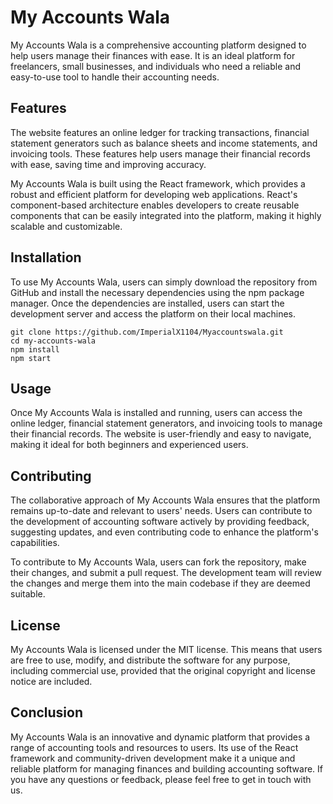 # My Accounts Wala

My Accounts Wala is a comprehensive accounting platform designed to help users manage their finances with ease. It is an ideal platform for freelancers, small businesses, and individuals who need a reliable and easy-to-use tool to handle their accounting needs.

## Features

The website features an online ledger for tracking transactions, financial statement generators such as balance sheets and income statements, and invoicing tools. These features help users manage their financial records with ease, saving time and improving accuracy.

My Accounts Wala is built using the React framework, which provides a robust and efficient platform for developing web applications. React's component-based architecture enables developers to create reusable components that can be easily integrated into the platform, making it highly scalable and customizable.

## Installation

To use My Accounts Wala, users can simply download the repository from GitHub and install the necessary dependencies using the npm package manager. Once the dependencies are installed, users can start the development server and access the platform on their local machines.

```
git clone https://github.com/ImperialX1104/Myaccountswala.git
cd my-accounts-wala
npm install
npm start
```

## Usage

Once My Accounts Wala is installed and running, users can access the online ledger, financial statement generators, and invoicing tools to manage their financial records. The website is user-friendly and easy to navigate, making it ideal for both beginners and experienced users.

## Contributing

The collaborative approach of My Accounts Wala ensures that the platform remains up-to-date and relevant to users' needs. Users can contribute to the development of accounting software actively by providing feedback, suggesting updates, and even contributing code to enhance the platform's capabilities.

To contribute to My Accounts Wala, users can fork the repository, make their changes, and submit a pull request. The development team will review the changes and merge them into the main codebase if they are deemed suitable.

## License

My Accounts Wala is licensed under the MIT license. This means that users are free to use, modify, and distribute the software for any purpose, including commercial use, provided that the original copyright and license notice are included.

## Conclusion

My Accounts Wala is an innovative and dynamic platform that provides a range of accounting tools and resources to users. Its use of the React framework and community-driven development make it a unique and reliable platform for managing finances and building accounting software. If you have any questions or feedback, please feel free to get in touch with us.
